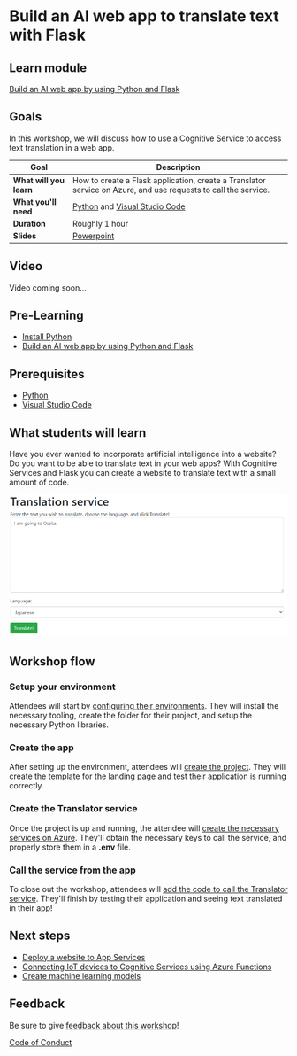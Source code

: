 # Build an AI web app to translate text with Flask

## Learn module

[Build an AI web app by using Python and Flask](https://docs.microsoft.com/learn/modules/python-flask-build-ai-web-app/?WT.mc_id=academic-56258-chrhar)

## Goals

In this workshop, we will discuss how to use a Cognitive Service to access text translation in a web app.

| **Goal**                                          | Description                                                                                                    |
| ------------------------------------------------- | -------------------------------------------------------------------------------------------------------------- |
| **What will you learn**                           | How to create a Flask application, create a Translator service on Azure, and use requests to call the service. |
| **What you'll need**                              | [Python](https://docs.microsoft.com/learn/modules/python-install-vscode/?WT.mc_id=academic-56258-chrhar) and [Visual Studio Code](https://code.visualstudio.com?WT.mc_id=academic-56258-chrhar)                                          |
| **Duration**                                      | Roughly 1 hour |
| **Slides**                                        | [Powerpoint](slides.pptx)                                                                                      |

## Video

Video coming soon...

## Pre-Learning

- [Install Python](https://docs.microsoft.com/learn/modules/python-install-vscode/?WT.mc_id=academic-56258-chrhar)
- [Build an AI web app by using Python and Flask](https://docs.microsoft.com/learn/modules/python-flask-build-ai-web-app/?WT.mc_id=academic-56258-chrhar)

## Prerequisites

- [Python](https://docs.microsoft.com/learn/modules/python-install-vscode/?WT.mc_id=academic-56258-chrhar)
- [Visual Studio Code](https://code.visualstudio.com?WT.mc_id=academic-56258-chrhar)

## What students will learn

Have you ever wanted to incorporate artificial intelligence into a website? Do you want to be able to translate text in your web apps? With Cognitive Services and Flask you can create a website to translate text with a small amount of code.

![Screenshot of final project](images/project.png)

## Workshop flow

### Setup your environment

Attendees will start by [configuring their environments](https://docs.microsoft.com/learn/modules/python-flask-build-ai-web-app/1-exercise-set-up-environment?WT.mc_id=academic-56258-chrhar). They will install the necessary tooling, create the folder for their project, and setup the necessary Python libraries.

### Create the app

After setting up the environment, attendees will [create the project](https://docs.microsoft.com/learn/modules/python-flask-build-ai-web-app/3-exercise-create-app?WT.mc_id=academic-56258-chrhar). They will create the template for the landing page and test their application is running correctly.

### Create the Translator service

Once the project is up and running, the attendee will [create the necessary services on Azure](https://docs.microsoft.com/learn/modules/python-flask-build-ai-web-app/5-exercise-create-translator-service?WT.mc_id=academic-56258-chrhar). They'll obtain the necessary keys to call the service, and properly store them in a **.env** file.

### Call the service from the app

To close out the workshop, attendees will [add the code to call the Translator service](https://docs.microsoft.com/learn/modules/python-flask-build-ai-web-app/6-exercise-call-translator?WT.mc_id=academic-56258-chrhar). They'll finish by testing their application and seeing text translated in their app!

## Next steps

- [Deploy a website to App Services](https://docs.microsoft.com/azure/developer/python/tutorial-deploy-app-service-on-linux-01?WT.mc_id=academic-56258-chrhar)
- [Connecting IoT devices to Cognitive Services using Azure Functions](https://docs.microsoft.com/learn/modules/connecting-iot-devices-cognitive-services-azure-functions/?WT.mc_id=academic-56258-chrhar)
- [Create machine learning models](https://docs.microsoft.com/learn/paths/create-machine-learn-models/?WT.mc_id=academic-56258-chrhar)

## Feedback

Be sure to give [feedback about this workshop](https://forms.office.com/r/MdhJWMZthR)!

[Code of Conduct](../CODE_OF_CONDUCT.md)
